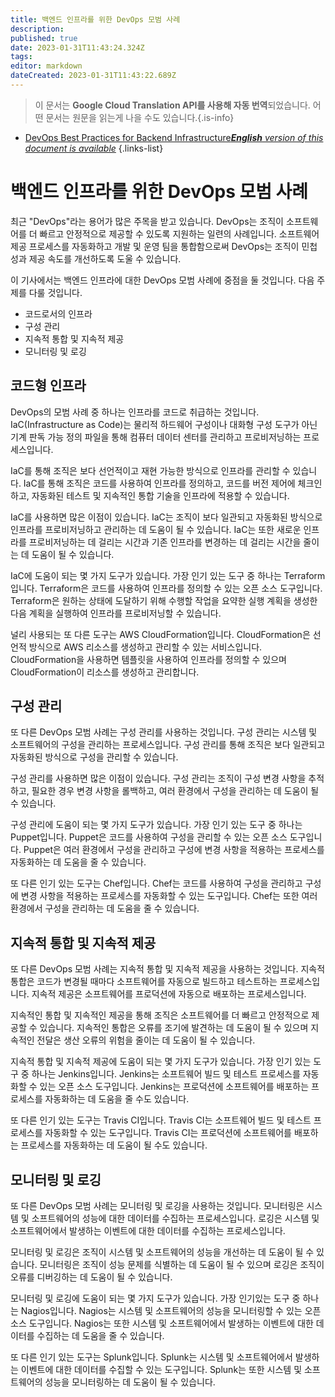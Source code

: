 ```yaml
---
title: 백엔드 인프라를 위한 DevOps 모범 사례
description: 
published: true
date: 2023-01-31T11:43:24.324Z
tags: 
editor: markdown
dateCreated: 2023-01-31T11:43:22.689Z
---
```


> 이 문서는 **Google Cloud Translation API를 사용해 자동 번역**되었습니다.
어떤 문서는 원문을 읽는게 나을 수도 있습니다.{.is-info}

- [DevOps Best Practices for Backend Infrastructure***English** version of this document is available*](/en/Knowledge-base/Backend/devops-best-practices-for-backend-infrastructure)
{.links-list}



# 백엔드 인프라를 위한 DevOps 모범 사례

최근 "DevOps"라는 용어가 많은 주목을 받고 있습니다. DevOps는 조직이 소프트웨어를 더 빠르고 안정적으로 제공할 수 있도록 지원하는 일련의 사례입니다. 소프트웨어 제공 프로세스를 자동화하고 개발 및 운영 팀을 통합함으로써 DevOps는 조직이 민첩성과 제공 속도를 개선하도록 도울 수 있습니다.

이 기사에서는 백엔드 인프라에 대한 DevOps 모범 사례에 중점을 둘 것입니다. 다음 주제를 다룰 것입니다.

- 코드로서의 인프라
- 구성 관리
- 지속적 통합 및 지속적 제공
- 모니터링 및 로깅

## 코드형 인프라

DevOps의 모범 사례 중 하나는 인프라를 코드로 취급하는 것입니다. IaC(Infrastructure as Code)는 물리적 하드웨어 구성이나 대화형 구성 도구가 아닌 기계 판독 가능 정의 파일을 통해 컴퓨터 데이터 센터를 관리하고 프로비저닝하는 프로세스입니다.

IaC를 통해 조직은 보다 선언적이고 재현 가능한 방식으로 인프라를 관리할 수 있습니다. IaC를 통해 조직은 코드를 사용하여 인프라를 정의하고, 코드를 버전 제어에 체크인하고, 자동화된 테스트 및 지속적인 통합 기술을 인프라에 적용할 수 있습니다.

IaC를 사용하면 많은 이점이 있습니다. IaC는 조직이 보다 일관되고 자동화된 방식으로 인프라를 프로비저닝하고 관리하는 데 도움이 될 수 있습니다. IaC는 또한 새로운 인프라를 프로비저닝하는 데 걸리는 시간과 기존 인프라를 변경하는 데 걸리는 시간을 줄이는 데 도움이 될 수 있습니다.

IaC에 도움이 되는 몇 가지 도구가 있습니다. 가장 인기 있는 도구 중 하나는 Terraform입니다. Terraform은 코드를 사용하여 인프라를 정의할 수 있는 오픈 소스 도구입니다. Terraform은 원하는 상태에 도달하기 위해 수행할 작업을 요약한 실행 계획을 생성한 다음 계획을 실행하여 인프라를 프로비저닝할 수 있습니다.

널리 사용되는 또 다른 도구는 AWS CloudFormation입니다. CloudFormation은 선언적 방식으로 AWS 리소스를 생성하고 관리할 수 있는 서비스입니다. CloudFormation을 사용하면 템플릿을 사용하여 인프라를 정의할 수 있으며 CloudFormation이 리소스를 생성하고 관리합니다.

## 구성 관리

또 다른 DevOps 모범 사례는 구성 관리를 사용하는 것입니다. 구성 관리는 시스템 및 소프트웨어의 구성을 관리하는 프로세스입니다. 구성 관리를 통해 조직은 보다 일관되고 자동화된 방식으로 구성을 관리할 수 있습니다.

구성 관리를 사용하면 많은 이점이 있습니다. 구성 관리는 조직이 구성 변경 사항을 추적하고, 필요한 경우 변경 사항을 롤백하고, 여러 환경에서 구성을 관리하는 데 도움이 될 수 있습니다.

구성 관리에 도움이 되는 몇 가지 도구가 있습니다. 가장 인기 있는 도구 중 하나는 Puppet입니다. Puppet은 코드를 사용하여 구성을 관리할 수 있는 오픈 소스 도구입니다. Puppet은 여러 환경에서 구성을 관리하고 구성에 변경 사항을 적용하는 프로세스를 자동화하는 데 도움을 줄 수 있습니다.

또 다른 인기 있는 도구는 Chef입니다. Chef는 코드를 사용하여 구성을 관리하고 구성에 변경 사항을 적용하는 프로세스를 자동화할 수 있는 도구입니다. Chef는 또한 여러 환경에서 구성을 관리하는 데 도움을 줄 수 있습니다.

## 지속적 통합 및 지속적 제공

또 다른 DevOps 모범 사례는 지속적 통합 및 지속적 제공을 사용하는 것입니다. 지속적 통합은 코드가 변경될 때마다 소프트웨어를 자동으로 빌드하고 테스트하는 프로세스입니다. 지속적 제공은 소프트웨어를 프로덕션에 자동으로 배포하는 프로세스입니다.

지속적인 통합 및 지속적인 제공을 통해 조직은 소프트웨어를 더 빠르고 안정적으로 제공할 수 있습니다. 지속적인 통합은 오류를 조기에 발견하는 데 도움이 될 수 있으며 지속적인 전달은 생산 오류의 위험을 줄이는 데 도움이 될 수 있습니다.

지속적 통합 및 지속적 제공에 도움이 되는 몇 가지 도구가 있습니다. 가장 인기 있는 도구 중 하나는 Jenkins입니다. Jenkins는 소프트웨어 빌드 및 테스트 프로세스를 자동화할 수 있는 오픈 소스 도구입니다. Jenkins는 프로덕션에 소프트웨어를 배포하는 프로세스를 자동화하는 데 도움을 줄 수도 있습니다.

또 다른 인기 있는 도구는 Travis CI입니다. Travis CI는 소프트웨어 빌드 및 테스트 프로세스를 자동화할 수 있는 도구입니다. Travis CI는 프로덕션에 소프트웨어를 배포하는 프로세스를 자동화하는 데 도움이 될 수도 있습니다.

## 모니터링 및 로깅

또 다른 DevOps 모범 사례는 모니터링 및 로깅을 사용하는 것입니다. 모니터링은 시스템 및 소프트웨어의 성능에 대한 데이터를 수집하는 프로세스입니다. 로깅은 시스템 및 소프트웨어에서 발생하는 이벤트에 대한 데이터를 수집하는 프로세스입니다.

모니터링 및 로깅은 조직이 시스템 및 소프트웨어의 성능을 개선하는 데 도움이 될 수 있습니다. 모니터링은 조직이 성능 문제를 식별하는 데 도움이 될 수 있으며 로깅은 조직이 오류를 디버깅하는 데 도움이 될 수 있습니다.

모니터링 및 로깅에 도움이 되는 몇 가지 도구가 있습니다. 가장 인기있는 도구 중 하나는 Nagios입니다. Nagios는 시스템 및 소프트웨어의 성능을 모니터링할 수 있는 오픈 소스 도구입니다. Nagios는 또한 시스템 및 소프트웨어에서 발생하는 이벤트에 대한 데이터를 수집하는 데 도움을 줄 수 있습니다.

또 다른 인기 있는 도구는 Splunk입니다. Splunk는 시스템 및 소프트웨어에서 발생하는 이벤트에 대한 데이터를 수집할 수 있는 도구입니다. Splunk는 또한 시스템 및 소프트웨어의 성능을 모니터링하는 데 도움이 될 수 있습니다.